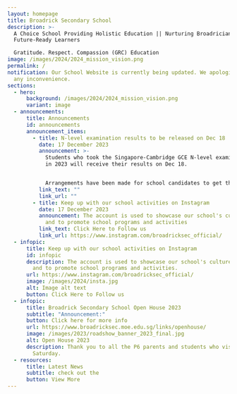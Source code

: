 ```yaml
---
layout: homepage
title: Broadrick Secondary School
description: >-
  A Choice School Providing Holistic Education || Nurturing Broadricians To Be
  Future-Ready Learners

  Gratitude. Respect. Compassion (GRC) Education
image: /images/2024/2024_mission_vision.png
permalink: /
notification: Our School Website is currently being updated. We apologize for
  any inconvenience.
sections:
  - hero:
      background: /images/2024/2024_mission_vision.png
      variant: image
  - announcements:
      title: Announcements
      id: announcements
      announcement_items:
        - title: N-level examination results to be released on Dec 18
          date: 17 December 2023
          announcement: >-
            Students who took the Singapore-Cambridge GCE N-level examinations
            in 2023 will receive their results on Dec 18.


            Arrangements have been made for school candidates to get their results at their schools from 2pm
          link_text: ""
          link_url: ""
        - title: Keep up with our school activities on Instagram
          date: 17 December 2023
          announcement: The account is used to showcase our school's culture and values,
            and to promote school programs and activities
          link_text: Click Here to Follow us
          link_url: https://www.instagram.com/broadricksec_official/
  - infopic:
      title: Keep up with our school activities on Instagram
      id: infopic
      description: The account is used to showcase our school's culture and values,
        and to promote school programs and activities.
      url: https://www.instagram.com/broadricksec_official/
      image: /images/2024/insta.jpg
      alt: Image alt text
      button: Click Here to Follow us
  - infopic:
      title: Broadrick Secondary School Open House 2023
      subtitle: "Announcement:"
      button: Click here for more info
      url: https://www.broadricksec.moe.edu.sg/links/openhouse/
      image: /images/2023/roadshow_banner_2023_final.jpg
      alt: Open House 2023
      description: Thank you to all the P6 parents and students who visited us last
        Saturday.
  - resources:
      title: Latest News
      subtitle: check out the
      button: View More
---
```

